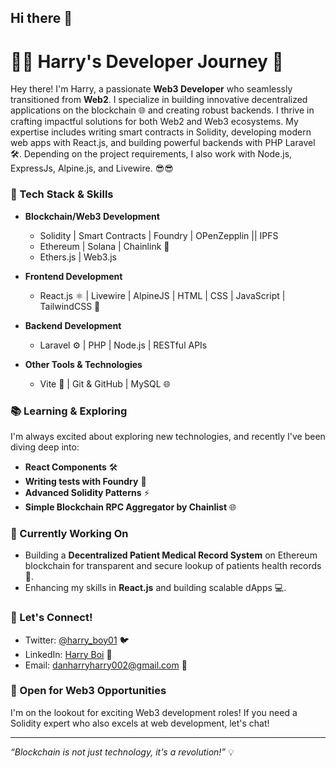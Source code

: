 ## Hi there 👋

# 👨‍💻 Harry's Developer Journey 🚀

Hey there! I'm Harry, a passionate **Web3 Developer** who seamlessly transitioned from **Web2**. I specialize in building innovative decentralized applications on the blockchain 🌐 and creating robust backends. I thrive in crafting impactful solutions for both Web2 and Web3 ecosystems. My expertise includes writing smart contracts in Solidity, developing modern web apps with React.js, and building powerful backends with PHP Laravel 🛠️. Depending on the project requirements, I also work with Node.js, ExpressJs, Alpine.js, and Livewire. 😎😎

### 🔧 Tech Stack & Skills

- **Blockchain/Web3 Development** 
  - Solidity | Smart Contracts | Foundry | OPenZepplin || IPFS
  - Ethereum | Solana | Chainlink 🔗
  - Ethers.js | Web3.js

- **Frontend Development**
  - React.js ⚛️ | Livewire | AlpineJS | HTML | CSS | JavaScript | TailwindCSS 🎨

- **Backend Development**
  - Laravel ⚙️ | PHP | Node.js | RESTful APIs

- **Other Tools & Technologies**
  - Vite 🐳 | Git & GitHub | MySQL 🌐

### 📚 Learning & Exploring

I'm always excited about exploring new technologies, and recently I've been diving deep into:
- **React Components** 🛠️
- **Writing tests with Foundry** 🧪
- **Advanced Solidity Patterns** ⚡
- **Simple Blockchain RPC Aggregator by Chainlist** 🌐

### 🎯 Currently Working On
- Building a **Decentralized Patient Medical Record System** on Ethereum blockchain for transparent and secure lookup of patients health records 🏡.
- Enhancing my skills in **React.js** and building scalable dApps 💻.

### 💬 Let's Connect!

- Twitter: [@harry_boy01](https://twitter.com/harry_boy01) 🐦
- LinkedIn: [Harry Boi](https://www.linkedin.com/in/harry-dan-80749b1b7/) 💼
- Email: danharryharry002@gmail.com 📧

### 💼 Open for Web3 Opportunities

I'm on the lookout for exciting Web3 development roles! If you need a Solidity expert who also excels at web development, let's chat! 

---

_“Blockchain is not just technology, it's a revolution!”_ 💡
